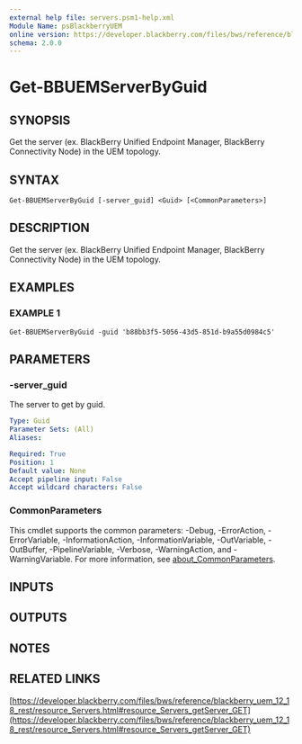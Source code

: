 ```yaml
---
external help file: servers.psm1-help.xml
Module Name: psBlackberryUEM
online version: https://developer.blackberry.com/files/bws/reference/blackberry_uem_12_18_rest/resource_Servers.html#resource_Servers_getServer_GET
schema: 2.0.0
---
```


# Get-BBUEMServerByGuid

## SYNOPSIS
Get the server (ex.
BlackBerry Unified Endpoint Manager, 
BlackBerry Connectivity Node) in the UEM topology.

## SYNTAX

```
Get-BBUEMServerByGuid [-server_guid] <Guid> [<CommonParameters>]
```

## DESCRIPTION
Get the server (ex.
BlackBerry Unified Endpoint Manager, 
BlackBerry Connectivity Node) in the UEM topology.

## EXAMPLES

### EXAMPLE 1
```
Get-BBUEMServerByGuid -guid 'b88bb3f5-5056-43d5-851d-b9a55d0984c5'
```

## PARAMETERS

### -server_guid
The server to get by guid.

```yaml
Type: Guid
Parameter Sets: (All)
Aliases:

Required: True
Position: 1
Default value: None
Accept pipeline input: False
Accept wildcard characters: False
```

### CommonParameters
This cmdlet supports the common parameters: -Debug, -ErrorAction, -ErrorVariable, -InformationAction, -InformationVariable, -OutVariable, -OutBuffer, -PipelineVariable, -Verbose, -WarningAction, and -WarningVariable. For more information, see [about_CommonParameters](http://go.microsoft.com/fwlink/?LinkID=113216).

## INPUTS

## OUTPUTS

## NOTES

## RELATED LINKS

[https://developer.blackberry.com/files/bws/reference/blackberry_uem_12_18_rest/resource_Servers.html#resource_Servers_getServer_GET](https://developer.blackberry.com/files/bws/reference/blackberry_uem_12_18_rest/resource_Servers.html#resource_Servers_getServer_GET)

